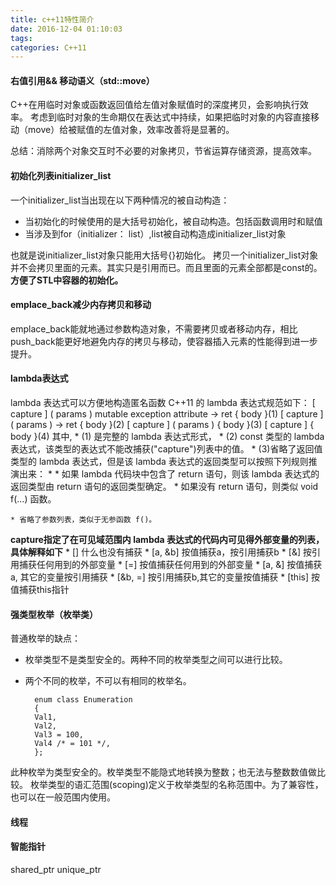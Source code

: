 ```yaml
---
title: c++11特性简介
date: 2016-12-04 01:10:03
tags:
categories: C++11
---
```

#### 右值引用&& 移动语义（std::move）
C++在用临时对象或函数返回值给左值对象赋值时的深度拷贝，会影响执行效率。
考虑到临时对象的生命期仅在表达式中持续，如果把临时对象的内容直接移动（move）给被赋值的左值对象，效率改善将是显著的。

总结：消除两个对象交互时不必要的对象拷贝，节省运算存储资源，提高效率。
<!--more-->
#### 初始化列表initializer_list
一个initializer_list当出现在以下两种情况的被自动构造：

- 当初始化的时候使用的是大括号初始化，被自动构造。包括函数调用时和赋值
- 当涉及到for（initializer： list）,list被自动构造成initializer_list对象

也就是说initializer_list对象只能用大括号{}初始化。
拷贝一个initializer_list对象并不会拷贝里面的元素。其实只是引用而已。而且里面的元素全部都是const的。
**方便了STL中容器的初始化。**

#### emplace_back减少内存拷贝和移动
emplace_back能就地通过参数构造对象，不需要拷贝或者移动内存，相比push_back能更好地避免内存的拷贝与移动，使容器插入元素的性能得到进一步提升。

#### lambda表达式
lambda 表达式可以方便地构造匿名函数
C++11 的 lambda 表达式规范如下：
        \[ capture ] ( params ) mutable exception attribute -> ret { body }(1) 
        \[ capture ] ( params ) -> ret { body }(2) 
        \[ capture ] ( params ) { body }(3) 
        \[ capture ] { body }(4) 
其中,
	* (1) 是完整的 lambda 表达式形式，
	* (2) const 类型的 lambda 表达式，该类型的表达式不能改捕获("capture")列表中的值。
	* (3)省略了返回值类型的 lambda 表达式，但是该 lambda 表达式的返回类型可以按照下列规则推演出来：
	* 
		* 如果 lambda 代码块中包含了 return 语句，则该 lambda 表达式的返回类型由 return 语句的返回类型确定。
		* 如果没有 return 语句，则类似 void f(...) 函数。

	* 省略了参数列表，类似于无参函数 f()。


**capture指定了在可见域范围内 lambda 表达式的代码内可见得外部变量的列表，具体解释如下**
	* [] 什么也没有捕获
	* [a, &b] 按值捕获a，按引用捕获b
	* [&] 按引用捕获任何用到的外部变量
	* [=] 按值捕获任何用到的外部变量
	* [a, &] 按值捕获a, 其它的变量按引用捕获
	* [&b, =] 按引用捕获b,其它的变量按值捕获
	* [this] 按值捕获this指针

#### 强类型枚举（枚举类）
普通枚举的缺点：
- 枚举类型不是类型安全的。两种不同的枚举类型之间可以进行比较。
- 两个不同的枚举，不可以有相同的枚举名。

		enum class Enumeration
		{
		Val1,
		Val2,
		Val3 = 100,
		Val4 /* = 101 */,
		};

此种枚举为类型安全的。枚举类型不能隐式地转换为整数；也无法与整数数值做比较。
枚举类型的语汇范围(scoping)定义于枚举类型的名称范围中。为了兼容性，也可以在一般范围内使用。

#### 线程



#### 智能指针
shared_ptr
unique_ptr